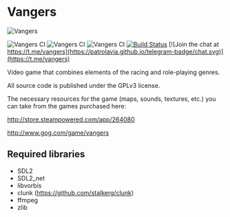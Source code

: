 # Vangers #

![Vangers](http://cdn.akamai.steamstatic.com/steam/apps/264080/header.jpg?t=1447359431)

![Vangers CI](https://github.com/KranX/Vangers/workflows/Vangers%20Linux%20Build/badge.svg)
![Vangers CI](https://github.com/KranX/Vangers/workflows/Vangers%20Windows%2064bit%20Build/badge.svg)
![Vangers CI](https://github.com/KranX/Vangers/workflows/Vangers%20Windows%2032bit%20Build/badge.svg)
[![Build Status](https://travis-ci.org/KranX/Vangers.svg?branch=master)](https://travis-ci.org/KranX/Vangers)
[![Join the chat at https://t.me/vangers](https://patrolavia.github.io/telegram-badge/chat.svg)](https://t.me/vangers)


Video game that combines elements of the racing and role-playing genres.

All source code is published under the GPLv3 license.

The necessary resources for the game (maps, sounds, textures, etc.) you can take from the games purchased here:

http://store.steampowered.com/app/264080

http://www.gog.com/game/vangers

## Required libraries ##

* SDL2
* SDL2_net
* libvorbis
* clunk (https://github.com/stalkerg/clunk)
* ffmpeg
* zlib
